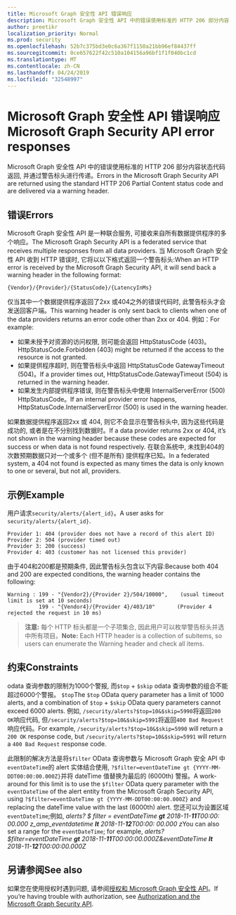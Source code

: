 ```yaml
---
title: Microsoft Graph 安全性 API 错误响应
description: Microsoft Graph 安全性 API 中的错误使用标准的 HTTP 206 部分内容状态代码返回, 并通过警告标头进行传递。
author: preetikr
localization_priority: Normal
ms.prod: security
ms.openlocfilehash: 52b7c375bd3e0c6a367f1150a21bb96ef84437ff
ms.sourcegitcommit: 0ce657622f42c510a104156a96bf1f1f040bc1cd
ms.translationtype: MT
ms.contentlocale: zh-CN
ms.lasthandoff: 04/24/2019
ms.locfileid: "32548997"
---
```

# <a name="microsoft-graph-security-api-error-responses"></a><span data-ttu-id="2c992-103">Microsoft Graph 安全性 API 错误响应</span><span class="sxs-lookup"><span data-stu-id="2c992-103">Microsoft Graph Security API error responses</span></span>

<span data-ttu-id="2c992-104">Microsoft Graph 安全性 API 中的错误使用标准的 HTTP 206 部分内容状态代码返回, 并通过警告标头进行传递。</span><span class="sxs-lookup"><span data-stu-id="2c992-104">Errors in the Microsoft Graph Security API are returned using the standard HTTP 206 Partial Content status code and are delivered via a warning header.</span></span>

## <a name="errors"></a><span data-ttu-id="2c992-105">错误</span><span class="sxs-lookup"><span data-stu-id="2c992-105">Errors</span></span>

<span data-ttu-id="2c992-106">Microsoft Graph 安全性 API 是一种联合服务, 可接收来自所有数据提供程序的多个响应。</span><span class="sxs-lookup"><span data-stu-id="2c992-106">The Microsoft Graph Security API is a federated service that receives multiple responses from all data providers.</span></span> <span data-ttu-id="2c992-107">当 Microsoft Graph 安全性 API 收到 HTTP 错误时, 它将以以下格式返回一个警告标头:</span><span class="sxs-lookup"><span data-stu-id="2c992-107">When an HTTP error is received by the Microsoft Graph Security API, it will send back a warning header in the following format:</span></span>
<!-- { "blockType": "ignored" } -->

```http
{Vendor}/{Provider}/{StatusCode}/{LatencyInMs}
```

<span data-ttu-id="2c992-108">仅当其中一个数据提供程序返回了2xx 或404之外的错误代码时, 此警告标头才会发送回客户端。</span><span class="sxs-lookup"><span data-stu-id="2c992-108">This warning header is only sent back to clients when one of the data providers returns an error code other than 2xx or 404.</span></span> <span data-ttu-id="2c992-109">例如：</span><span class="sxs-lookup"><span data-stu-id="2c992-109">For example:</span></span>

- <span data-ttu-id="2c992-110">如果未授予对资源的访问权限, 则可能会返回 HttpStatusCode (403)。</span><span class="sxs-lookup"><span data-stu-id="2c992-110">HttpStatusCode.Forbidden (403) might be returned if the access to the resource is not granted.</span></span>
- <span data-ttu-id="2c992-111">如果提供程序超时, 则在警告标头中返回 HttpStatusCode GatewayTimeout (504)。</span><span class="sxs-lookup"><span data-stu-id="2c992-111">If a provider times out, HttpStatusCode.GatewayTimeout (504) is returned in the warning header.</span></span>
- <span data-ttu-id="2c992-112">如果发生内部提供程序错误, 则在警告标头中使用 InternalServerError (500) HttpStatusCode。</span><span class="sxs-lookup"><span data-stu-id="2c992-112">If an internal provider error happens, HttpStatusCode.InternalServerError (500) is used in the warning header.</span></span>

<span data-ttu-id="2c992-113">如果数据提供程序返回2xx 或 404, 则它不会显示在警告标头中, 因为这些代码是成功的, 或者是在不分别找到数据时。</span><span class="sxs-lookup"><span data-stu-id="2c992-113">If a data provider returns 2xx or 404, it’s not shown in the warning header because these codes are expected for success or when data is not found respectively.</span></span> <span data-ttu-id="2c992-114">在联合系统中, 未找到404的次数预期数据只对一个或多个 (但不是所有) 提供程序已知。</span><span class="sxs-lookup"><span data-stu-id="2c992-114">In a federated system, a 404 not found is expected as many times the data is only known to one or several, but not all, providers.</span></span>

## <a name="example"></a><span data-ttu-id="2c992-115">示例</span><span class="sxs-lookup"><span data-stu-id="2c992-115">Example</span></span>

<span data-ttu-id="2c992-116">用户请求`security/alerts/{alert_id}`。</span><span class="sxs-lookup"><span data-stu-id="2c992-116">A user asks for `security/alerts/{alert_id}`.</span></span>

    Provider 1: 404 (provider does not have a record of this alert ID)
    Provider 2: 504 (provider timed out)
    Provider 3: 200 (success)
    Provider 4: 403 (customer has not licensed this provider)

<span data-ttu-id="2c992-117">由于404和200都是预期条件, 因此警告标头包含以下内容:</span><span class="sxs-lookup"><span data-stu-id="2c992-117">Because both 404 and 200 are expected conditions, the warning header contains the following:</span></span>

```HTTP
Warning : 199 - "{Vendor2}/{Provider 2}/504/10000",    (usual timeout limit is set at 10 seconds)
          199 - "{Vendor4}/{Provider 4}/403/10"       (Provider 4 rejected the request in 10 ms)
```

> <span data-ttu-id="2c992-118">**注意:** 每个 HTTP 标头都是一个子项集合, 因此用户可以枚举警告标头并选中所有项目。</span><span class="sxs-lookup"><span data-stu-id="2c992-118">**Note:** Each HTTP header is a collection of subitems, so users can enumerate the Warning header and check all items.</span></span>

## <a name="constraints"></a><span data-ttu-id="2c992-119">约束</span><span class="sxs-lookup"><span data-stu-id="2c992-119">Constraints</span></span>

<span data-ttu-id="2c992-120">odata 查询参数的限制为1000个警报, 而`$top`  +  `$skip` odata 查询参数的组合不能超过6000个警报。 `$top`</span><span class="sxs-lookup"><span data-stu-id="2c992-120">The `$top` OData query parameter has a limit of 1000 alerts, and a combination of `$top` + `$skip` OData query parameters cannot exceed 6000 alerts.</span></span> <span data-ttu-id="2c992-121">例如, `/security/alerts?$top=10&$skip=5990`将返回`200 OK`响应代码, 但`/security/alerts?$top=10&$skip=5991`将返回`400 Bad Request`响应代码。</span><span class="sxs-lookup"><span data-stu-id="2c992-121">For example, `/security/alerts?$top=10&$skip=5990` will return a `200 OK` response code, but `/security/alerts?$top=10&$skip=5991` will return a `400 Bad Request` response code.</span></span>

<span data-ttu-id="2c992-122">此限制的解决方法是将`$filter` OData 查询参数与 Microsoft Graph 安全 API 中`eventDateTime`的 alert 实体结合使用, `?$filter=eventDateTime gt {YYYY-MM-DDT00:00:00.000Z}`并将 dateTime 值替换为最后的 (6000th) 警报。</span><span class="sxs-lookup"><span data-stu-id="2c992-122">A work-around for this limit is to use the `$filter` OData query parameter with the `eventDateTime` of the alert entity from the Microsoft Graph Security API, using `?$filter=eventDateTime gt {YYYY-MM-DDT00:00:00.000Z}` and replacing the dateTime value with the last (6000th) alert.</span></span> <span data-ttu-id="2c992-123">您还可以为设置区域`eventDateTime`;例如, *alerts? $ filter = eventDateTime **gt** 2018-11-**11**T00:00: 00.000 z_amp_eventdatetime **lt** 2018-11-**12**T00:00: 00.000 z*</span><span class="sxs-lookup"><span data-stu-id="2c992-123">You can also set a range for the `eventDateTime`; for example, *alerts?$filter=eventDateTime **gt** 2018-11-**11**T00:00:00.000Z&eventDateTime **lt** 2018-11-**12**T00:00:00.000Z*</span></span>

## <a name="see-also"></a><span data-ttu-id="2c992-124">另请参阅</span><span class="sxs-lookup"><span data-stu-id="2c992-124">See also</span></span>

<span data-ttu-id="2c992-125">如果您在使用授权时遇到问题, 请参阅[授权和 Microsoft Graph 安全性 API](/graph/security-authorization)。</span><span class="sxs-lookup"><span data-stu-id="2c992-125">If you’re having trouble with authorization, see [Authorization and the Microsoft Graph Security API](/graph/security-authorization).</span></span>
